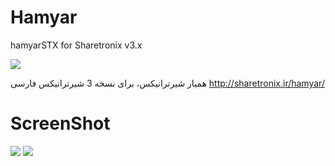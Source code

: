 # Hamyar
hamyarSTX for Sharetronix v3.x

<img src="http://sharetronix.ir/wp-content/uploads/2015/04/hamyarstx1.jpg" />

همیار شیرترانیکس، برای نسخه 3 شیرترانیکس فارسی
http://sharetronix.ir/hamyar/

# ScreenShot
<img src="http://sharetronix.ir/wp-content/uploads/2015/04/hamyar-s1.jpg" />
<img src="http://sharetronix.ir/wp-content/uploads/2015/04/hamyar-s2.jpg" />